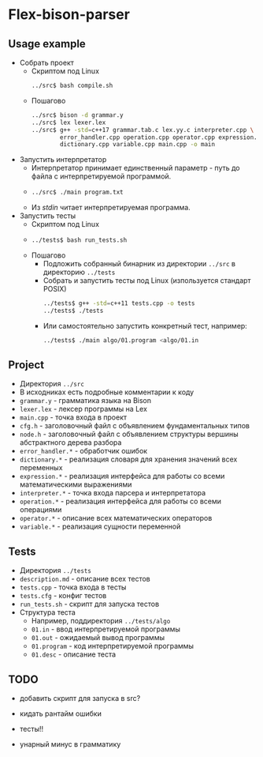 # Flex-bison-parser

## Usage example

- Собрать проект
  - Скриптом под Linux
    ```bash
    ../src$ bash compile.sh
    ```
  - Пошагово
    ```bash
    ../src$ bison -d grammar.y
    ../src$ lex lexer.lex
    ../src$ g++ -std=c++17 grammar.tab.c lex.yy.c interpreter.cpp \
            error_handler.cpp operation.cpp operator.cpp expression.cpp \ 
            dictionary.cpp variable.cpp main.cpp -o main
    ```
- Запустить интерпретатор
  - Интерпретатор принимает единственный параметр - путь до файла с интерпретируемой программой.
  - ```bash
    ../src$ ./main program.txt
    ```
  - Из *stdin* читает интерпретируемая программа.
- Запустить тесты
  - Скриптом под Linux
  - ```bash
    ../tests$ bash run_tests.sh
    ```
  - Пошагово
    - Подложить собранный бинарник из директории `../src` в директорию `../tests`
    - Собрать и запустить тесты под Linux (изпользуется стандарт POSIX)
      ```bash
      ../tests$ g++ -std=c++11 tests.cpp -o tests
      ../tests$ ./tests
      ```
    - Или самостоятельно запустить конкретный тест, например:
      ```bash
      ../tests$ ./main algo/01.program <algo/01.in
      ```

## Project

- Директория `../src`
- В исходниках есть подробные комментарии к коду
- `grammar.y` - грамматика языка на Bison
- `lexer.lex` - лексер программы на Lex
- `main.cpp` - точка входа в проект
- `cfg.h` - заголовочный файл с объявлением фундаментальных типов
- `node.h` - заголовочный файл с объявлением структуры вершины абстрактного дерева разбора
- `error_handler.*` - обработчик ошибок
- `dictionary.*` - реализация словаря для хранения значений всех переменных
- `expression.*` - реализация интерфейса для работы со всеми математическими выражениями
- `interpreter.*` - точка входа парсера и интерпретатора
- `operation.*` - реализация интерфейса для работы со всеми операциями
- `operator.*` - описание всех математических операторов
- `variable.*` - реализация сущности переменной

## Tests

- Директория `../tests`
- `description.md` - описание всех тестов
- `tests.cpp` - точка входа в тесты
- `tests.cfg` - конфиг тестов
- `run_tests.sh` - скрипт для запуска тестов
- Структура теста
  - Например, поддиректория `../tests/algo`
  - `01.in` - ввод интерпретируемой программы
  - `01.out` - ожидаемый вывод программы
  - `01.program` - код интерпретируемой программы
  - `01.desc` - описание теста

## TODO

- добавить скрипт для запуска в src?

- кидать рантайм ошибки
- тесты!!

- унарный минус в грамматику
